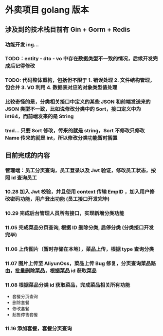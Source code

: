 # 外卖项目 golang 版本
## 涉及到的技术栈目前有 Gin + Gorm + Redis
### 功能开发 ing... 
### TODO：entity - dto - vo 中存在数据类型不一致的情况，后续开发完成后记得修改
### TODO: 代码整体重构，包括但不限于 1. 错误处理 2. 文件结构管理，包合并 3. VO 利用 4. 数据表对应的对象类型值处理
### 比较奇怪的是，分类相关接口中定义的某些 JSON 和前端发送来的 JSON 类型不一致，比如说修改分类中的 Sort，接口定义中为 int64，而前端发来的是 String
### tmd... 只要 Sort 修改，传来的就是 string，Sort 不修改只修改 Name 传来的就是 int，所以修改分类功能暂时搁置
## 目前完成的内容
### 管理端：员工分页查询，员工登录以及 Jwt 验证，修改员工状态，按照 id 查询员工
### 10.28 加入 Jwt 校验，并且使用 context 传输 EmpID ，加入用户修改密码功能，用户登出功能 (员工接口开发完毕)
### 10.29 完成后台管理人员所有接口，实现新增分类功能
### 11.05 完成菜品分页查询, 根据 ID 删除分类, 启停分类 (分类接口开发完毕)
### 11.06 上传图片（暂时存储在本地），菜品上传，根据 type 查询分类
### 11.07 图片上传至 AliyunOss，菜品上传 Bug 修复，分页查询菜品路由，批量删除菜品，根据菜品 id 获取菜品
### 11.08 根据菜品分类 id 获取菜品，完成菜品相关所有功能
- 套餐分页查询
- 删除套餐
- 修改套餐
- 起售停售套餐
### 11.16 添加套餐，套餐分页查询 